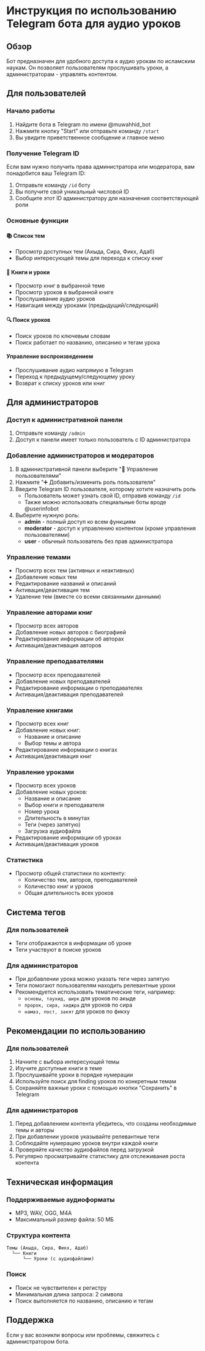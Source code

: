 # Инструкция по использованию Telegram бота для аудио уроков

## Обзор

Бот предназначен для удобного доступа к аудио урокам по исламским наукам. Он позволяет пользователям прослушивать уроки, а администраторам - управлять контентом.

## Для пользователей

### Начало работы

1. Найдите бота в Telegram по имени @muwahhid_bot
2. Нажмите кнопку "Start" или отправьте команду `/start`
3. Вы увидите приветственное сообщение и главное меню

### Получение Telegram ID

Если вам нужно получить права администратора или модератора, вам понадобится ваш Telegram ID:

1. Отправьте команду `/id` боту
2. Вы получите свой уникальный числовой ID
3. Сообщите этот ID администратору для назначения соответствующей роли

### Основные функции

#### 📚 Список тем
- Просмотр доступных тем (Акыда, Сира, Фикх, Адаб)
- Выбор интересующей темы для перехода к списку книг

#### 📖 Книги и уроки
- Просмотр книг в выбранной теме
- Просмотр уроков в выбранной книге
- Прослушивание аудио уроков
- Навигация между уроками (предыдущий/следующий)

#### 🔍 Поиск уроков
- Поиск уроков по ключевым словам
- Поиск работает по названию, описанию и тегам урока

#### Управление воспроизведением
- Прослушивание аудио напрямую в Telegram
- Переход к предыдущему/следующему уроку
- Возврат к списку уроков или книг

## Для администраторов

### Доступ к административной панели

1. Отправьте команду `/admin`
2. Доступ к панели имеет только пользователь с ID администратора

### Добавление администраторов и модераторов

1. В административной панели выберите "👥 Управление пользователями"
2. Нажмите "➕ Добавить/изменить роль пользователя"
3. Введите Telegram ID пользователя, которому хотите назначить роль
   - Пользователь может узнать свой ID, отправив команду `/id`
   - Также можно использовать специальные боты вроде @userinfobot
4. Выберите нужную роль:
   - **admin** - полный доступ ко всем функциям
   - **moderator** - доступ к управлению контентом (кроме управления пользователями)
   - **user** - обычный пользователь без прав администратора

### Управление темами

- Просмотр всех тем (активных и неактивных)
- Добавление новых тем
- Редактирование названий и описаний
- Активация/деактивация тем
- Удаление тем (вместе со всеми связанными данными)

### Управление авторами книг

- Просмотр всех авторов
- Добавление новых авторов с биографией
- Редактирование информации об авторах
- Активация/деактивация авторов

### Управление преподавателями

- Просмотр всех преподавателей
- Добавление новых преподавателей
- Редактирование информации о преподавателях
- Активация/деактивация преподавателей

### Управление книгами

- Просмотр всех книг
- Добавление новых книг:
  - Название и описание
  - Выбор темы и автора
- Редактирование информации о книгах
- Активация/деактивация книг

### Управление уроками

- Просмотр всех уроков
- Добавление новых уроков:
  - Название и описание
  - Выбор книги и преподавателя
  - Номер урока
  - Длительность в минутах
  - Теги (через запятую)
  - Загрузка аудиофайла
- Редактирование информации об уроках
- Активация/деактивация уроков

### Статистика

- Просмотр общей статистики по контенту:
  - Количество тем, авторов, преподавателей
  - Количество книг и уроков
  - Общая длительность всех уроков

## Система тегов

### Для пользователей
- Теги отображаются в информации об уроке
- Теги участвуют в поиске уроков

### Для администраторов
- При добавлении урока можно указать теги через запятую
- Теги помогают пользователям находить релевантные уроки
- Рекомендуется использовать тематические теги, например:
  - `основы, таухид, ширк` для уроков по акыде
  - `пророк, сира, хиджра` для уроков по сира
  - `намаз, пост, закят` для уроков по фикху

## Рекомендации по использованию

### Для пользователей
1. Начните с выбора интересующей темы
2. Изучите доступные книги в теме
3. Прослушивайте уроки в порядке нумерации
4. Используйте поиск для finding уроков по конкретным темам
5. Сохраняйте важные уроки с помощью кнопки "Сохранить" в Telegram

### Для администраторов
1. Перед добавлением контента убедитесь, что созданы необходимые темы и авторы
2. При добавлении уроков указывайте релевантные теги
3. Соблюдайте нумерацию уроков внутри каждой книги
4. Проверяйте качество аудиофайлов перед загрузкой
5. Регулярно просматривайте статистику для отслеживания роста контента

## Техническая информация

### Поддерживаемые аудиоформаты
- MP3, WAV, OGG, M4A
- Максимальный размер файла: 50 МБ

### Структура контента
```
Темы (Акыда, Сира, Фикх, Адаб)
  └── Книги
      └── Уроки (с аудиофайлами)
```

### Поиск
- Поиск не чувствителен к регистру
- Минимальная длина запроса: 2 символа
- Поиск выполняется по названию, описанию и тегам

## Поддержка

Если у вас возникли вопросы или проблемы, свяжитесь с администратором бота.
